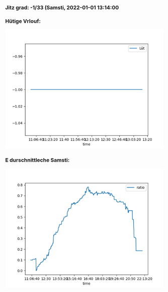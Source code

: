 ### Jitz grad: -1/33 (Samsti, 2022-01-01 13:14:00

### Hütige Vrlouf:
![Graph](Today.png)

### E durschnittleche Samsti:
![Graph](Samsti.png)